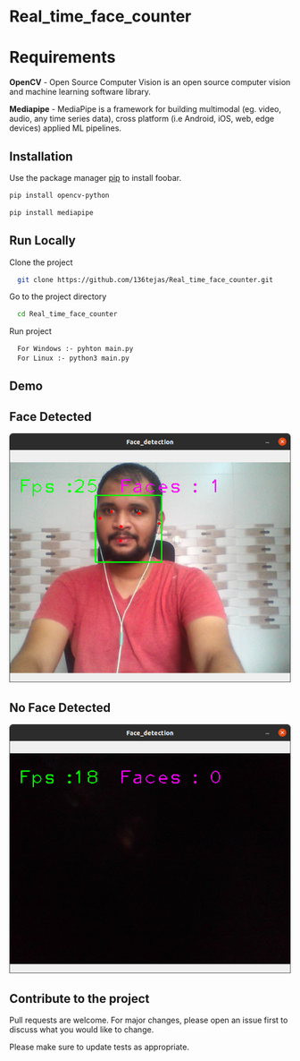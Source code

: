 # Real_time_face_counter

# Requirements

<strong>OpenCV</strong> - Open Source Computer Vision is an open source computer vision and machine learning software library.

<strong>Mediapipe</strong> - MediaPipe is a framework for building multimodal (eg. video, audio, any time series data), cross platform (i.e Android, iOS, web, edge devices) applied ML pipelines.



## Installation

Use the package manager [pip](https://pip.pypa.io/en/stable/) to install foobar.

```bash
pip install opencv-python
```
```bash
pip install mediapipe
```

## Run Locally

Clone the project

```bash
  git clone https://github.com/136tejas/Real_time_face_counter.git
```

Go to the project directory

```bash
  cd Real_time_face_counter
```
Run project

```bash
  For Windows :- pyhton main.py
  For Linux :- python3 main.py
```


## Demo

<h2>Face Detected</h2>
<img src="face_detected.png" alt="face detected">
<h2>No Face Detected</h2>
<img src="no_face_detected.png" alt="no face detected">

## Contribute to the project
Pull requests are welcome. For major changes, please open an issue first to discuss what you would like to change.

Please make sure to update tests as appropriate.

